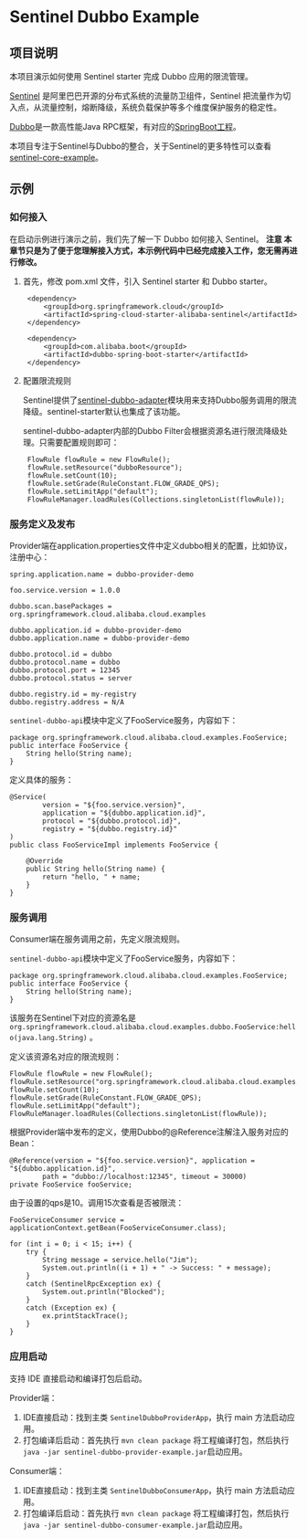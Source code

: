 # Sentinel Dubbo Example

## 项目说明

本项目演示如何使用 Sentinel starter 完成 Dubbo 应用的限流管理。

[Sentinel](https://github.com/alibaba/Sentinel) 是阿里巴巴开源的分布式系统的流量防卫组件，Sentinel 把流量作为切入点，从流量控制，熔断降级，系统负载保护等多个维度保护服务的稳定性。

[Dubbo](https://dubbo.apache.org/)是一款高性能Java RPC框架，有对应的[SpringBoot工程](https://github.com/apache/incubator-dubbo-spring-boot-project)。

本项目专注于Sentinel与Dubbo的整合，关于Sentinel的更多特性可以查看[sentinel-core-example](https://github.com/spring-cloud-incubator/spring-cloud-alibaba/tree/master/spring-cloud-alibaba-examples/sentinel-example/sentinel-core-example)。

## 示例

### 如何接入
在启动示例进行演示之前，我们先了解一下 Dubbo 如何接入 Sentinel。
**注意 本章节只是为了便于您理解接入方式，本示例代码中已经完成接入工作，您无需再进行修改。**

1. 首先，修改 pom.xml 文件，引入 Sentinel starter 和 Dubbo starter。

	    <dependency>
            <groupId>org.springframework.cloud</groupId>
            <artifactId>spring-cloud-starter-alibaba-sentinel</artifactId>
        </dependency>
        
        <dependency>
            <groupId>com.alibaba.boot</groupId>
            <artifactId>dubbo-spring-boot-starter</artifactId>
        </dependency>
		  
2. 配置限流规则
	
	Sentinel提供了[sentinel-dubbo-adapter](https://github.com/alibaba/Sentinel/tree/master/sentinel-adapter/sentinel-dubbo-adapter)模块用来支持Dubbo服务调用的限流降级。sentinel-starter默认也集成了该功能。
	
	sentinel-dubbo-adapter内部的Dubbo Filter会根据资源名进行限流降级处理。只需要配置规则即可：

        FlowRule flowRule = new FlowRule();
        flowRule.setResource("dubboResource");
        flowRule.setCount(10);
        flowRule.setGrade(RuleConstant.FLOW_GRADE_QPS);
        flowRule.setLimitApp("default");
        FlowRuleManager.loadRules(Collections.singletonList(flowRule));
  

### 服务定义及发布

Provider端在application.properties文件中定义dubbo相关的配置，比如协议，注册中心：

    spring.application.name = dubbo-provider-demo
    
    foo.service.version = 1.0.0
    
    dubbo.scan.basePackages = org.springframework.cloud.alibaba.cloud.examples
    
    dubbo.application.id = dubbo-provider-demo
    dubbo.application.name = dubbo-provider-demo
    
    dubbo.protocol.id = dubbo
    dubbo.protocol.name = dubbo
    dubbo.protocol.port = 12345
    dubbo.protocol.status = server
    
    dubbo.registry.id = my-registry
    dubbo.registry.address = N/A


`sentinel-dubbo-api`模块中定义了FooService服务，内容如下：

    package org.springframework.cloud.alibaba.cloud.examples.FooService;
    public interface FooService {
        String hello(String name);
    }

定义具体的服务：

    @Service(
            version = "${foo.service.version}",
            application = "${dubbo.application.id}",
            protocol = "${dubbo.protocol.id}",
            registry = "${dubbo.registry.id}"
    )
    public class FooServiceImpl implements FooService {
    
        @Override
        public String hello(String name) {
            return "hello, " + name;
        }
    }

### 服务调用

Consumer端在服务调用之前，先定义限流规则。

`sentinel-dubbo-api`模块中定义了FooService服务，内容如下：

    package org.springframework.cloud.alibaba.cloud.examples.FooService;
    public interface FooService {
        String hello(String name);
    }

该服务在Sentinel下对应的资源名是 `org.springframework.cloud.alibaba.cloud.examples.dubbo.FooService:hello(java.lang.String)` 。

定义该资源名对应的限流规则：

    FlowRule flowRule = new FlowRule();
    flowRule.setResource("org.springframework.cloud.alibaba.cloud.examples.dubbo.FooService:hello(java.lang.String)");
    flowRule.setCount(10);
    flowRule.setGrade(RuleConstant.FLOW_GRADE_QPS);
    flowRule.setLimitApp("default");
    FlowRuleManager.loadRules(Collections.singletonList(flowRule));

根据Provider端中发布的定义，使用Dubbo的@Reference注解注入服务对应的Bean：

    @Reference(version = "${foo.service.version}", application = "${dubbo.application.id}",
            path = "dubbo://localhost:12345", timeout = 30000)
	private FooService fooService;

由于设置的qps是10。调用15次查看是否被限流：

    FooServiceConsumer service = applicationContext.getBean(FooServiceConsumer.class);
    
    for (int i = 0; i < 15; i++) {
        try {
            String message = service.hello("Jim");
            System.out.println((i + 1) + " -> Success: " + message);
        }
        catch (SentinelRpcException ex) {
            System.out.println("Blocked");
        }
        catch (Exception ex) {
            ex.printStackTrace();
        }
    }

### 应用启动 


支持 IDE 直接启动和编译打包后启动。

Provider端：

1. IDE直接启动：找到主类 `SentinelDubboProviderApp`，执行 main 方法启动应用。
2. 打包编译后启动：首先执行 `mvn clean package` 将工程编译打包，然后执行 `java -jar sentinel-dubbo-provider-example.jar`启动应用。

Consumer端：

1. IDE直接启动：找到主类 `SentinelDubboConsumerApp`，执行 main 方法启动应用。
2. 打包编译后启动：首先执行 `mvn clean package` 将工程编译打包，然后执行 `java -jar sentinel-dubbo-consumer-example.jar`启动应用。
